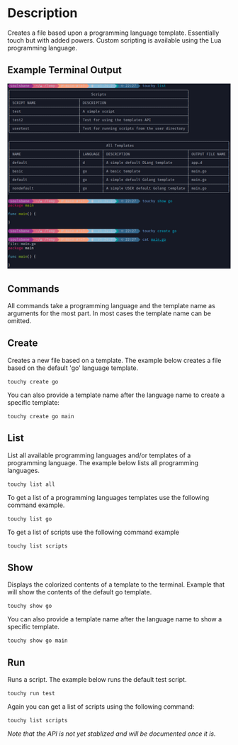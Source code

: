 # Description

Creates a file based upon a programming language template. Essentially touch but with added powers. Custom scripting
is available using the Lua programming language.

## Example Terminal Output

![Example Terminal Output](res/touchy-example.png)

## Commands

All commands take a programming language and the template name as arguments for the most part. In most cases the template name can be omitted.

## Create

Creates a new file based on a template. The example below creates a file based on the default 'go' language template.

```text
touchy create go
```

You can also provide a template name after the language name to create a specific template:

```text
touchy create go main
```

## List

List all available programming languages and/or templates of a programming language. The example below lists all programming languages.

```text
touchy list all
```

To get a list of a programming languages templates use the following command example.

```text
touchy list go
```

To get a list of scripts use the following command example

```text
touchy list scripts
```

## Show

Displays the colorized contents of a template to the terminal.
Example that will show the contents of the default go template.

```text
touchy show go
```

You can also provide a template name after the language name to show a specific template.

```text
touchy show go main
```

## Run

Runs a script. The example below runs the default test script.

```text
touchy run test
```

Again you can get a list of scripts using the following command:

```text
touchy list scripts
```

*Note that the API is not yet stablized and will be documented once it is.*
